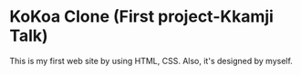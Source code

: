 # KoKoa Clone (First project-Kkamji Talk)

This is my first web site by using HTML, CSS.
Also, it's designed by myself.
